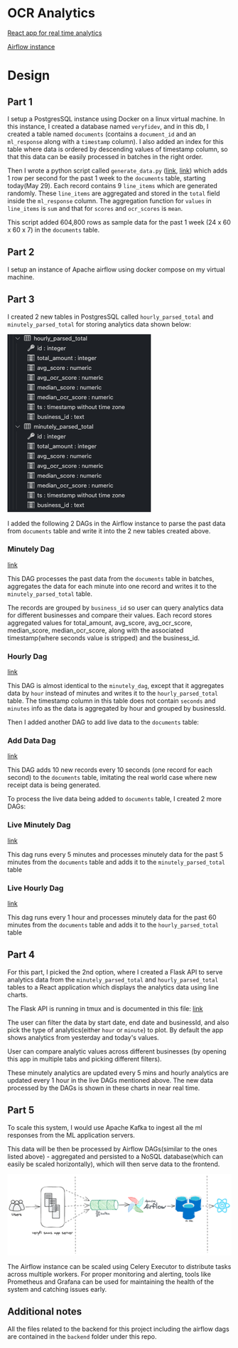 # OCR Analytics

[React app for real time analytics](https://keshav137.github.io/ocr_analytics/)

[Airflow instance](http://138.197.208.92:8080/home)

# Design

## Part 1

I setup a PostgresSQL instance using Docker on a linux virtual machine. In this instance, I created a database named `veryfidev`, and in this db, I created a table named `documents` (contains a `document_id` and an `ml_response` along with a `timestamp` column). I also added an index for this table where data is ordered by descending values of timestamp column, so that this data can be easily processed in batches in the right order.

Then I wrote a python script called `generate_data.py` ([link](https://github.com/keshav137/ocr_analytics/blob/main/backend/scripts/generate_data.py), [link](https://github.com/keshav137/ocr_analytics/blob/main/backend/scripts/helpers.py)) which adds 1 row per second for the past 1 week to the `documents` table, starting today(May 29). Each record contains 9 `line_items` which are generated randomly. These `line_items` are aggregated and stored in the `total` field inside the `ml_response` column. The aggregation function for `values` in `line_items` is `sum` and that for `scores` and `ocr_scores` is `mean`.

This script added 604,800 rows as sample data for the past 1 week (24 x 60 x 60 x 7) in the `documents` table.

## Part 2

I setup an instance of Apache airflow using docker compose on my virtual machine.

## Part 3

I created 2 new tables in PostgresSQL called `hourly_parsed_total` and `minutely_parsed_total` for storing analytics data shown below:

![Alt text](./assets/table_shapes.jpg "Table shapes")

I added the following 2 DAGs in the Airflow instance to parse the past data from `documents` table and write it into the 2 new tables created above.

### Minutely Dag

[link](http://138.197.208.92:8080/dags/minutely_dag/grid?search=minutely_dag)

This DAG processes the past data from the `documents` table in batches, aggregates the data for each minute into one record and writes it to the `minutely_parsed_total` table.

The records are grouped by `business_id` so user can query analytics data for different businesses and compare their values. Each record stores aggregated values for total_amount, avg_score, avg_ocr_score, median_score, median_ocr_score, along with the associated timestamp(where seconds value is stripped) and the business_id.

### Hourly Dag

[link](http://138.197.208.92:8080/dags/hourly_dag/grid?search=hourly_dag)

This DAG is almost identical to the `minutely_dag`, except that it aggregates data by `hour` instead of minutes and writes it to the `hourly_parsed_total` table. The timestamp column in this table does not contain `seconds` and `minutes` info as the data is aggregated by hour and grouped by businessId.

Then I added another DAG to add live data to the `documents` table:

### Add Data Dag

[link](http://138.197.208.92:8080/dags/add_data_dag)

This DAG adds 10 new records every 10 seconds (one record for each second) to the `documents` table, imitating the real world case where new receipt data is being generated.

To process the live data being added to `documents` table, I created 2 more DAGs:

### Live Minutely Dag

[link](http://138.197.208.92:8080/dags/live_minutely_dag)

This dag runs every 5 minutes and processes minutely data for the past 5 minutes from the `documents` table and adds it to the `minutely_parsed_total` table

### Live Hourly Dag

[link](http://138.197.208.92:8080/dags/live_hourly_dag)

This dag runs every 1 hour and processes minutely data for the past 60 minutes from the `documents` table and adds it to the `hourly_parsed_total` table

## Part 4

For this part, I picked the 2nd option, where I created a Flask API to serve analytics data from the `minutely_parsed_total` and `hourly_parsed_total` tables to a React application which displays the analytics data using line charts.

The Flask API is running in tmux and is documented in this file:
[link](https://github.com/keshav137/ocr_analytics/blob/main/backend/scripts/server.py)

The user can filter the data by start date, end date and businessId, and also pick the type of analytics(either `hour` or `minute`) to plot.
By default the app shows analytics from yesterday and today's values.

User can compare analytic values across different businesses (by opening this app in multiple tabs and picking different filters).

These minutely analytics are updated every 5 mins and hourly analytics are updated every 1 hour in the live DAGs mentioned above. The new data processed by the DAGs is shown in these charts in near real time.

## Part 5

To scale this system, I would use Apache Kafka to ingest all the ml responses from the ML application servers.

This data will be then be processed by Airflow DAGs(similar to the ones listed above) - aggregated and persisted to a NoSQL database(which can easily be scaled horizontally), which will then serve data to the frontend.

![Alt text](./assets/scalable_design.png "Design")

The Airflow instance can be scaled using Celery Executor to distribute tasks across multiple workers. For proper monitoring and alerting, tools like Prometheus and Grafana can be used for maintaining the health of the system and catching issues early.

## Additional notes

All the files related to the backend for this project including the airflow dags are contained in the `backend` folder under this repo.
